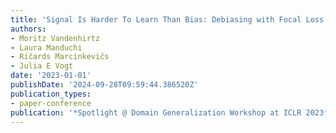 ```yaml
---
title: 'Signal Is Harder To Learn Than Bias: Debiasing with Focal Loss'
authors:
- Moritz Vandenhirtz
- Laura Manduchi
- Ričards Marcinkevičs
- Julia E Vogt
date: '2023-01-01'
publishDate: '2024-09-28T09:59:44.386520Z'
publication_types:
- paper-conference
publication: '*Spotlight @ Domain Generalization Workshop at ICLR 2023*'
---
```

